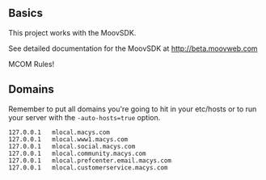 ## Basics
This project works with the MoovSDK.

See detailed documentation for the MoovSDK at http://beta.moovweb.com

MCOM Rules!

## Domains
Remember to put all domains you're going to hit in your etc/hosts
or to run your server with the `-auto-hosts=true` option.

    127.0.0.1 	mlocal.macys.com
    127.0.0.1 	mlocal.www1.macys.com
    127.0.0.1 	mlocal.social.macys.com
    127.0.0.1 	mlocal.community.macys.com
    127.0.0.1 	mlocal.prefcenter.email.macys.com
    127.0.0.1 	mlocal.customerservice.macys.com
